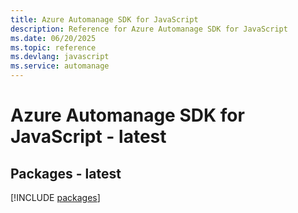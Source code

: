 ```yaml
---
title: Azure Automanage SDK for JavaScript
description: Reference for Azure Automanage SDK for JavaScript
ms.date: 06/20/2025
ms.topic: reference
ms.devlang: javascript
ms.service: automanage
---
```

# Azure Automanage SDK for JavaScript - latest
## Packages - latest
[!INCLUDE [packages](automanage-index.md)]